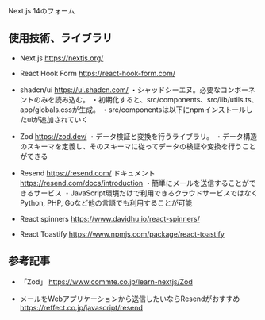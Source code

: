 
Next.js 14のフォーム

## 使用技術、ライブラリ
- Next.js
https://nextjs.org/

- React Hook Form
https://react-hook-form.com/

- shadcn/ui
https://ui.shadcn.com/
・シャッドシーエヌ。必要なコンポーネントのみを読み込む。
・初期化すると、src/components、src/lib/utils.ts、app/globals.cssが生成。
・src/componentsは以下にnpmインストールしたuiが追加されていく

- Zod
https://zod.dev/
・データ検証と変換を行うライブラリ。
・データ構造のスキーマを定義し、そのスキーマに従ってデータの検証や変換を行うことができる

- Resend 
https://resend.com/
ドキュメント　https://resend.com/docs/introduction
・簡単にメールを送信することができるサービス
・JavaScript環境だけで利用できるクラウドサービスではなくPython, PHP, Goなど他の言語でも利用することが可能

- React spinners 
https://www.davidhu.io/react-spinners/

- React Toastify
https://www.npmjs.com/package/react-toastify


## 参考記事
- 「Zod」
https://www.commte.co.jp/learn-nextjs/Zod

- メールをWebアプリケーションから送信したいならResendがおすすめ
https://reffect.co.jp/javascript/resend
